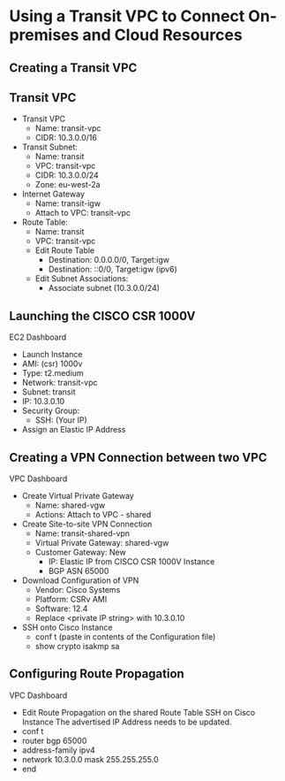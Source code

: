 # Using a Transit VPC to Connect On-premises and Cloud Resources

## Creating a Transit VPC

## Transit VPC
- Transit VPC
  - Name: transit-vpc
  - CIDR: 10.3.0.0/16
- Transit Subnet: 
  - Name: transit
  - VPC: transit-vpc
  - CIDR: 10.3.0.0/24
  - Zone: eu-west-2a
- Internet Gateway
  - Name: transit-igw
  - Attach to VPC: transit-vpc
- Route Table:
  - Name: transit
  - VPC: transit-vpc
  - Edit Route Table
    - Destination: 0.0.0.0/0, Target:igw
    - Destination: ::0/0, Target:igw (ipv6)
  - Edit Subnet Associations:
    - Associate subnet (10.3.0.0/24)

## Launching the CISCO CSR 1000V

EC2 Dashboard
  - Launch Instance
  - AMI: (csr) 1000v
  - Type: t2.medium
  - Network: transit-vpc
  - Subnet: transit
  - IP: 10.3.0.10
  - Security Group:
    - SSH: (Your IP)
  - Assign an Elastic IP Address

## Creating a VPN Connection between two VPC

VPC Dashboard
  - Create Virtual Private Gateway
    - Name: shared-vgw
    - Actions: Attach to VPC - shared
  - Create Site-to-site VPN Connection
    - Name: transit-shared-vpn
    - Virtual Private Gateway: shared-vgw
    - Customer Gateway: New
      - IP: Elastic IP from CISCO CSR 1000V Instance
      - BGP ASN 65000
  - Download Configuration of VPN
    - Vendor: Cisco Systems
    - Platform: CSRv AMI
    - Software: 12.4
    - Replace \<private IP string> with 10.3.0.10
  - SSH onto Cisco Instance
    - conf t (paste in contents of the Configuration file)
    - show crypto isakmp sa

## Configuring Route Propagation

VPC Dashboard
  - Edit Route Propagation on the shared Route Table
SSH on Cisco Instance
The advertised IP Address needs to be updated.
  - conf t
  - router bgp 65000
  - address-family ipv4
  - network 10.3.0.0 mask 255.255.255.0
  - end
